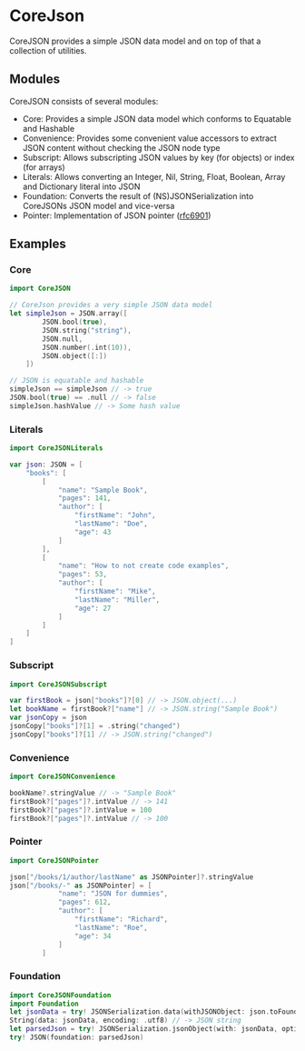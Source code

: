 # CoreJson

CoreJSON provides a simple JSON data model and on top of that a collection of utilities.

## Modules
CoreJSON consists of several modules:
* Core: Provides a simple JSON data model which conforms to Equatable and Hashable
* Convenience: Provides some convenient value accessors to extract JSON content without checking the JSON node type
* Subscript: Allows subscripting JSON values by key (for objects) or index (for arrays)
* Literals: Allows converting an Integer, Nil, String, Float, Boolean, Array and Dictionary literal into JSON
* Foundation: Converts the result of (NS)JSONSerialization into CoreJSONs JSON model and vice-versa
* Pointer: Implementation of JSON pointer ([rfc6901](https://tools.ietf.org/rfc/rfc6901.txt))


## Examples

### Core
```swift
import CoreJSON

// CoreJson provides a very simple JSON data model
let simpleJson = JSON.array([
        JSON.bool(true),
        JSON.string("string"),
        JSON.null,
        JSON.number(.int(10)),
        JSON.object([:])
    ])

// JSON is equatable and hashable
simpleJson == simpleJson // -> true
JSON.bool(true) == .null // -> false
simpleJson.hashValue // -> Some hash value
```

### Literals
```swift
import CoreJSONLiterals

var json: JSON = [
    "books": [
        [
            "name": "Sample Book",
            "pages": 141,
            "author": [
                "firstName": "John",
                "lastName": "Doe",
                "age": 43
            ]
        ],
        [
            "name": "How to not create code examples",
            "pages": 53,
            "author": [
                "firstName": "Mike",
                "lastName": "Miller",
                "age": 27
            ]
        ]
    ]
]
```

### Subscript
```swift
import CoreJSONSubscript

var firstBook = json["books"]?[0] // -> JSON.object(...)
let bookName = firstBook?["name"] // -> JSON.string("Sample Book")
var jsonCopy = json
jsonCopy["books"]?[1] = .string("changed")
jsonCopy["books"]?[1] // -> JSON.string("changed")
```

### Convenience
```swift
import CoreJSONConvenience

bookName?.stringValue // -> "Sample Book"
firstBook?["pages"]?.intValue // -> 141
firstBook?["pages"]?.intValue = 100
firstBook?["pages"]?.intValue // -> 100
```

### Pointer
```swift
import CoreJSONPointer

json["/books/1/author/lastName" as JSONPointer]?.stringValue
json["/books/-" as JSONPointer] = [
            "name": "JSON for dummies",
            "pages": 612,
            "author": [
                "firstName": "Richard",
                "lastName": "Roe",
                "age": 34
            ]
        ]
```

### Foundation
```swift
import CoreJSONFoundation
import Foundation
let jsonData = try! JSONSerialization.data(withJSONObject: json.toFoundation(), options: .prettyPrinted)
String(data: jsonData, encoding: .utf8) // -> JSON string
let parsedJson = try! JSONSerialization.jsonObject(with: jsonData, options: .allowFragments)
try! JSON(foundation: parsedJson)
```

